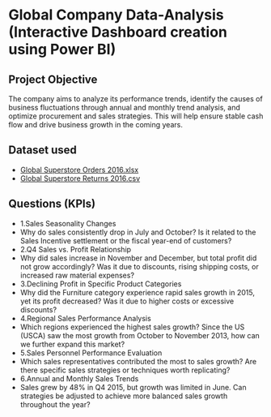 # Global Company Data-Analysis (Interactive Dashboard creation using Power BI)
## Project Objective
The company aims to analyze its performance trends, identify the causes of business fluctuations through annual and monthly trend analysis, and optimize procurement and sales strategies. This will help ensure stable cash flow and drive business growth in the coming years.
## Dataset used
- <a href="https://github.com/s942509/Analysis-of-a-global-company/blob/main/Global%20Superstore%20Orders%202016.xlsx">Global Superstore Orders 2016.xlsx</a>
- <a href="https://github.com/s942509/Analysis-of-a-global-company/blob/main/Global%20Superstore%20Returns%202016.csv">Global Superstore Returns 2016.csv</a>
## Questions (KPIs)
- 1.Sales Seasonality Changes
- Why do sales consistently drop in July and October? Is it related to the Sales Incentive settlement or the fiscal year-end of customers?
- 2.Q4 Sales vs. Profit Relationship
- Why did sales increase in November and December, but total profit did not grow accordingly? Was it due to discounts, rising shipping costs, or increased raw material expenses?
- 3.Declining Profit in Specific Product Categories
- Why did the Furniture category experience rapid sales growth in 2015, yet its profit decreased? Was it due to higher costs or excessive discounts?
- 4.Regional Sales Performance Analysis
- Which regions experienced the highest sales growth? Since the US (USCA) saw the most growth from October to November 2013, how can we further expand this market?
- 5.Sales Personnel Performance Evaluation
- Which sales representatives contributed the most to sales growth? Are there specific sales strategies or techniques worth replicating?
- 6.Annual and Monthly Sales Trends
- Sales grew by 48% in Q4 2015, but growth was limited in June. Can strategies be adjusted to achieve more balanced sales growth throughout the year?



